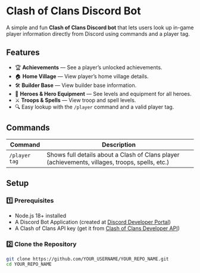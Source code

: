 # Clash of Clans Discord Bot

A simple and fun **Clash of Clans Discord bot** that lets users look up in-game player information directly from Discord using commands and a player tag.

## Features

- 🏆 **Achievements** — See a player’s unlocked achievements.
- 🏠 **Home Village** — View player’s home village details.
- 🛠 **Builder Base** — View builder base information.
- 🦸 **Heroes & Hero Equipment** — See levels and equipment for all heroes.
- ⚔ **Troops & Spells** — View troop and spell levels.
- 🔍 Easy lookup with the `/player` command and a valid player tag.

## Commands

| Command          | Description |
|------------------|-------------|
| `/player tag`    | Shows full details about a Clash of Clans player (achievements, villages, troops, spells, etc.) |

## Setup

### 1️⃣ Prerequisites
- Node.js 18+ installed
- A Discord Bot Application (created at [Discord Developer Portal](https://discord.com/developers/applications))
- A Clash of Clans API key (get it from [Clash of Clans Developer API](https://developer.clashofclans.com/))

### 2️⃣ Clone the Repository
```bash
git clone https://github.com/YOUR_USERNAME/YOUR_REPO_NAME.git
cd YOUR_REPO_NAME

